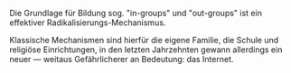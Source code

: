 Die Grundlage für Bildung sog. "in-groups" und "out-groups" ist ein effektiver Radikalisierungs-Mechanismus.

Klassische Mechanismen sind hierfür die eigene Familie, die Schule und religiöse Einrichtungen, in den letzten Jahrzehnten gewann allerdings ein neuer — weitaus Gefährlicherer an Bedeutung: das Internet.